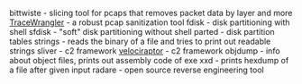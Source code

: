 bittwiste - slicing tool for pcaps that removes packet data by layer and more  
[TraceWrangler](https://www.tracewrangler.com) - a robust pcap sanitization tool
fdisk - disk partitioning with shell
sfdisk - "soft" disk partitioning without shell
parted - disk partition tables
strings - reads the binary of a file and tries to print out readable strings
sliver - c2 framework
[velociraptor](https://docs.velociraptor.app) - c2 framework
objdump - info about object files, prints out assembly code of exe
xxd - prints hexdump of a file after given input
radare - open source reverse engineering tool